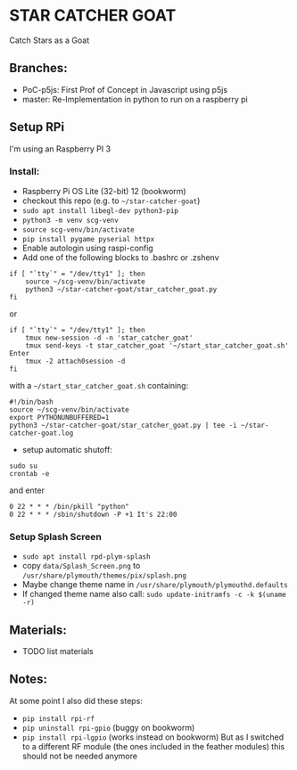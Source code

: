 # STAR CATCHER GOAT

Catch Stars as a Goat

## Branches:
- PoC-p5js: First Prof of Concept in Javascript using p5js
- master: Re-Implementation in python to run on a raspberry pi

## Setup RPi

I'm using an Raspberry PI 3

### Install:
- Raspberry Pi OS Lite (32-bit) 12 (bookworm)
- checkout  this repo (e.g. to `~/star-catcher-goat`)
- `sudo apt install libegl-dev python3-pip`
- `python3 -m venv scg-venv`
- `source scg-venv/bin/activate`
- `pip install pygame pyserial httpx`
- Enable autologin using raspi-config
- Add one of the following blocks to .bashrc or .zshenv    
```
if [ "`tty`" = "/dev/tty1" ]; then
    source ~/scg-venv/bin/activate
    python3 ~/star-catcher-goat/star_catcher_goat.py
fi
```
or
```
if [ "`tty`" = "/dev/tty1" ]; then
    tmux new-session -d -n 'star_catcher_goat'
    tmux send-keys -t star_catcher_goat '~/start_star_catcher_goat.sh' Enter
    tmux -2 attach0session -d
fi
```
with a `~/start_star_catcher_goat.sh` containing:
```
#!/bin/bash
source ~/scg-venv/bin/activate
export PYTHONUNBUFFERED=1
python3 ~/star-catcher-goat/star_catcher_goat.py | tee -i ~/star-catcher-goat.log
```
- setup automatic shutoff:
```
sudo su
crontab -e
```
and enter
```
0 22 * * * /bin/pkill "python"
0 22 * * * /sbin/shutdown -P +1 It's 22:00
```


### Setup Splash Screen
- `sudo apt install rpd-plym-splash`
- copy `data/Splash_Screen.png` to `/usr/share/plymouth/themes/pix/splash.png`
- Maybe change theme name in `/usr/share/plymouth/plymouthd.defaults`
- If changed theme name also call: `sudo update-initramfs -c -k $(uname -r)`

## Materials:
- TODO list materials

## Notes:
At some point I also did these steps:
- `pip install rpi-rf`
- `pip uninstall rpi-gpio` (buggy on bookworm)
- `pip install rpi-lgpio` (works instead on bookworm)
But as I switched to a different RF module (the ones included in the feather modules) this should not be needed anymore